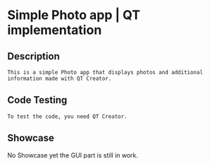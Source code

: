# Simple Photo app | QT implementation

## Description
    This is a simple Photo app that displays photos and additional information made with QT Creator.

## Code Testing
    To test the code, you need QT Creator.

## Showcase

No Showcase yet the GUI part is still in work.

